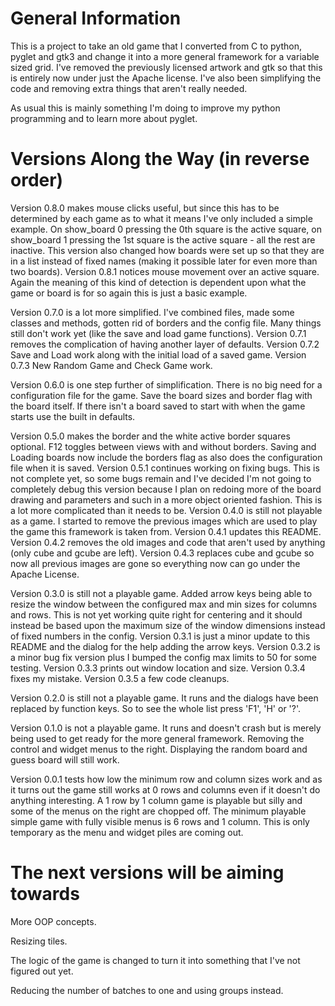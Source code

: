 # General Information

  This is a project to take an old game that I converted from C to python, pyglet and gtk3 and change it into a more general framework for a variable sized grid.  I've removed the previously licensed artwork and gtk so that this is entirely now under just the Apache license.  I've also been simplifying the code and removing extra things that aren't really needed.

  As usual this is mainly something I'm doing to improve my python programming and to learn more about pyglet.


# Versions Along the Way (in reverse order)

  Version 0.8.0 makes mouse clicks useful, but since this has to be determined by each game as to what it means I've only included a simple example.  On show_board 0 pressing the 0th square is the active square, on show_board 1 pressing the 1st square is the active square - all the rest are inactive.  This version also changed how boards were set up so that they are in a list instead of fixed names (making it possible later for even more than two boards).  Version 0.8.1 notices mouse movement over an active square.  Again the meaning of this kind of detection is dependent upon what the game or board is for so again this is just a basic example.

  Version 0.7.0 is a lot more simplified.  I've combined files, made some classes and methods, gotten rid of borders and the config file.  Many things still don't work yet (like the save and load game functions).  Version 0.7.1 removes the complication of having another layer of defaults.  Version 0.7.2 Save and Load work along with the initial load of a saved game.  Version 0.7.3 New Random Game and Check Game work.

  Version 0.6.0 is one step further of simplification.  There is no big need for a configuration file for the game.  Save the board sizes and border flag with the board itself.  If there isn't a board saved to start with when the game starts use the built in defaults.

  Version 0.5.0 makes the border and the white active border squares optional.  F12 toggles between views with and without borders.  Saving and Loading boards now include the borders flag as also does the configuration file when it is saved.  Version 0.5.1 continues working on fixing bugs.  This is not complete yet, so some bugs remain and I've decided I'm not going to completely debug this version because I plan on redoing more of the board drawing and parameters and such in a more object oriented fashion.  This is a lot more complicated than it needs to be.
  Version 0.4.0 is still not playable as a game.  I started to remove the previous images which are used to play the game this framework is taken from.  Version 0.4.1 updates this README.  Version 0.4.2 removes the old images and code that aren't used by anything (only cube and gcube are left).  Version 0.4.3 replaces cube and gcube so now all previous images are gone so everything now can go under the Apache License.

  Version 0.3.0 is still not a playable game.  Added arrow keys being able to resize the window between the configured max and min sizes for columns and rows.  This is not yet working quite right for centering and it should instead be based upon the maximum size of the window dimensions instead of fixed numbers in the config.  Version 0.3.1 is just a minor update to this README and the dialog for the help adding the arrow keys.  Version 0.3.2 is a minor bug fix version plus I bumped the config max limits to 50 for some testing.  Version 0.3.3 prints out window location and size.  Version 0.3.4 fixes my mistake.  Version 0.3.5 a few code cleanups.

  Version 0.2.0 is still not a playable game.  It runs and the dialogs have been replaced by function keys.  So to see the whole list press 'F1', 'H' or '?'.

  Version 0.1.0 is not a playable game.  It runs and doesn't crash but is merely being used to get ready for the more general framework.  Removing the control and widget menus to the right.  Displaying the random board and guess board will still work.

  Version 0.0.1 tests how low the minimum row and column sizes work and as it turns out the game still works at 0 rows and columns even if it doesn't do anything interesting.  A 1 row by 1 column game is playable but silly and some of the menus on the right are chopped off.  The minimum playable simple game with fully visible menus is 6 rows and 1 column.  This is only temporary as the menu and widget piles are coming out.


# The next versions will be aiming towards

  More OOP concepts.

  Resizing tiles.

  The logic of the game is changed to turn it into something that I've not figured out yet.

  Reducing the number of batches to one and using groups instead.
